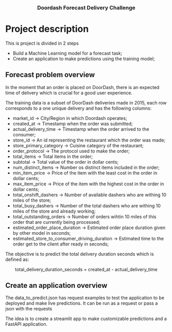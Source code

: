 <a id="readme-top"></a>
<div align="center">  <h3 align="center">Doordash Forecast Delivery Challenge</h3></div>

<!-- ABOUT THE PROJECT -->
# Project description
This is project is divided in 2 steps 
- Build a Machine Learning model for a forecast task;
- Create an application to make predictions using the training model;

## Forecast problem overview

In the moment that an order is placed on DoorDash, there is an expected time of delivery which is crucial for a good user experience.  

The training data is a subset of DoorDash deliveries made in 2015, each row corresponds to a one unique delivery and has the following columns:

- market_id -> City/Region in which Doordash operates;
- created_at -> Timestamp when the order was submitted;
- actual_delivery_time -> Timestamp when the order arrived to the consumer;
- store_id -> An id representing the restaurant which the order was made;
- store_primary_category -> Cuisine category of the restaurant;
- order_protocol -> The protocol used to make the order;
- total_items -> Total items in the order; 
- subtotal -> Total value of the order in dollar cents;
- num_distinct_items -> Number os distinct items included in the order;
- min_item_price -> Price of the item with the least cost in the order in dollar cents;
- max_item_price -> Price of the item with the highest cost in the order in dollar cents;
- total_onshift_dashers -> Number of available dashers who are withing 10 miles of the store;
- total_busy_dashers -> Number of the total dashers who are withing 10 miles of the store and already working;
- total_outstanding_orders -> Number of orders wihtin 10 miles of this order that are currently being processed;
- estimated_order_place_duration -> Estimated order place duration given by other model in seconds;
- estimated_store_to_consumer_driving_duration -> Estimated time to the order get to the client after ready in seconds;

The objective is to predict the total delivery duration seconds which is defined as:
<center>total_delivery_duration_seconds = created_at - actual_delivery_time </center>  

## Create an application overview

The data_to_predict.json has request examples to test the application to be deployed and make live predictions. It can be run as a request or pass a json with the requests

The idea is to create a streamlit app to make customizable predictions and a FastAPI application.
